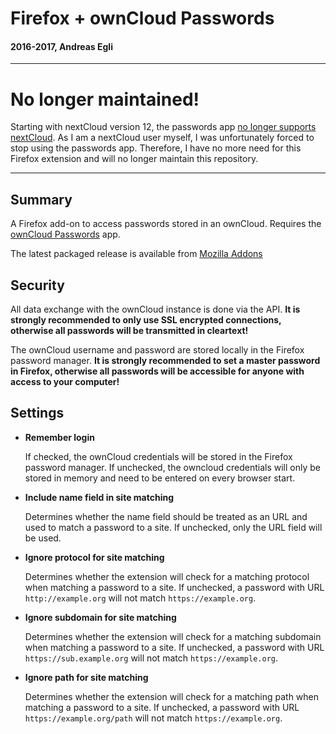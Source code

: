 # Firefox + ownCloud Passwords
#### 2016-2017, Andreas Egli

---

# No longer maintained!
Starting with nextCloud version 12, the passwords app [no longer supports nextCloud](https://github.com/fcturner/passwords/issues/323). As I am a nextCloud user myself, I was unfortunately forced to stop using the passwords app. Therefore, I have no more need for this Firefox extension and will no longer maintain this repository.

---

## Summary
A Firefox add-on to access passwords stored in an ownCloud.
Requires the [ownCloud Passwords](https://github.com/fcturner/passwords) app.

The latest packaged release is available from [Mozilla Addons](https://addons.mozilla.org/en-US/firefox/addon/firefox-owncloud-passwords)

## Security
All data exchange with the ownCloud instance is done via the API.
**It is strongly recommended to only use SSL encrypted connections, otherwise all passwords will be transmitted in cleartext!**

The ownCloud username and password are stored locally in the Firefox password manager.
**It is strongly recommended to set a master password in Firefox, otherwise all passwords will be accessible for anyone with access to your computer!**

## Settings
- **Remember login**

  If checked, the ownCloud credentials will be stored in the Firefox password manager.
  If unchecked, the owncloud credentials will only be stored in memory and need to be entered on every browser start.

- **Include name field in site matching**

  Determines whether the name field should be treated as an URL and used to match a password to a site. If unchecked, only the URL field will be used.

- **Ignore protocol for site matching**

  Determines whether the extension will check for a matching protocol when matching a password to a site. If unchecked, a password with URL `http://example.org` will not match `https://example.org`.

- **Ignore subdomain for site matching**

  Determines whether the extension will check for a matching subdomain when matching a password to a site. If unchecked, a password with URL `https://sub.example.org` will not match `https://example.org`.

- **Ignore path for site matching**

  Determines whether the extension will check for a matching path when matching a password to a site. If unchecked, a password with URL `https://example.org/path` will not match `https://example.org`.
